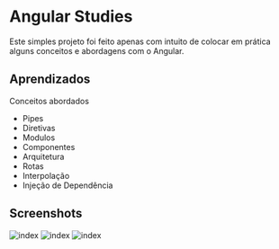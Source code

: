 
# Angular Studies

Este simples projeto foi feito apenas com
intuito de colocar em prática alguns conceitos
e abordagens com o Angular.



## Aprendizados

Conceitos abordados
- Pipes
- Diretivas
- Modulos
- Componentes
- Arquitetura
- Rotas
- Interpolação
- Injeção de Dependência

## Screenshots

![index](AngularStudies/.images/angulartelainicial.png)
![index](AngularStudies/.images/informacoes.png)
![index](AngularStudies/.images/pagenotfound.png)

